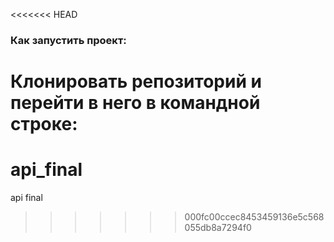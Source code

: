 <<<<<<< HEAD
### Как запустить проект:

Клонировать репозиторий и перейти в него в командной строке:
=======
# api_final
api final
>>>>>>> 000fc00ccec8453459136e5c568055db8a7294f0
